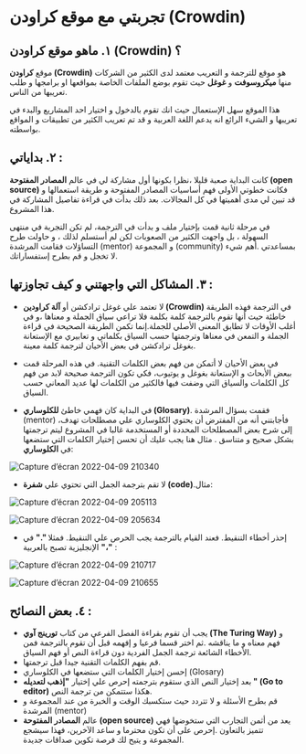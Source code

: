 # تجربتي مع موقع كراودن (Crowdin)


## ١. ماهو موقع كراودن (Crowdin) ؟

موقع **كراودن (Crowdin)** هو موقع للترجمة و التعريب معتمد لدى الكثير من الشركات منها **ميكروسوفت** و **غوغل** حيث تقوم  بوضع الملفات الخاصة بمواقعها او برامجها و طلب تعريبها من الناس.  

هذا الموقع سهل الإستعمال حيث انك تقوم بالدخول و اختيار احد المشاريع والبدء في تعريبها و الشيء الرائع انه يدعم اللغة العربية و قد تم تعريب الكثير من تطبيقات و المواقع بواسطته.   


## ٢. بداياتي :          


كانت البداية صعبة قليلا ،نظرا بكونها أول مشاركة لي في عالم **المصادر المفتوحة (open source)** فكانت خطوتي الأولى فهم أساسيات المصادر المفتوحة و  طريقة استعمالها و قد تبين لي مدى أهميتها في كل المجالات. بعد ذلك بدأت في قراءة تفاصيل المشاركة في هذا المشروع.   

في مرحلة ثانية قمت بإختيار ملف و بدأت  في الترجمة، لم تكن التجربة في منتهى السهولة ، بل واجهت الكثير من الصعوبات لكن لم أستسلم لذلك ، و حاولت طرح التساؤلات فقامت المرشدة (mentor) و المجموعة (community) بمساعدتي .أهم شيء لا تخجل و قم بطرح إستفساراتك.   


## ٣. المشاكل التي واجهتني و كيف تجاوزتها :                       


 * لا تعتمد علي غوغل ترادكشن أو **آلة كراودين (Crowdin)** في الترجمة فهذه الطريقة خاطئة حيث أنها تقوم بالترجمة كلمة بكلمة  فلا تراعي سياق  الجملة و معناها ،و في أغلب الأوقات لا تطابق المعنى الأصلي للجملة.إنما تكمن الطريقة الصحيحة في قراءة الجملة و التمعن في معناها وترجمتها حسب السياق بكلماتي و تعابيري مع الإستعانة بغوغل ترادكشن في بعض الأحيان لترجمة كلمة معينة.   
    
 - في بعض الأحيان لا أتمكن من فهم بعض الكلمات التقنية. في هذه المرحلة قمت ببعض الأبحاث و الإستعانة بغوغل و يوتيوب،  فكي تكون الترجمة صحيحة لابد من فهم كل الكلمات والسياق التي وضفت فيها فالكثير من الكلمات لها عديد المعاني حسب السياق.                        
 
 * في البداية كان فهمي خاطئ **للكلوساري (Glosary)**. فقمت بسؤال المرشدة (mentor) ،فأجابتني أنه من المفترض أن يحتوي الكلوساري علي مصطلحات تهدف إلى شرح بعض المصطلحات المحددة أو المستخدمة غالبا في المشروع ليتم ترجمتها بشكل صحيح و متناسق . مثال هنا يجب عليك أن تحسن إختيار الكلمات التي ستضعها في **الكلوساري**:  
    
 
![Capture d’écran 2022-04-09 210340](https://user-images.githubusercontent.com/73066984/162591188-17b63150-4547-4b14-85a0-f28f720659cf.png)   

* لا تقم بترجمة الجمل التي تحتوي علي **شفرة (code)**.مثال:   

![Capture d’écran 2022-04-09 205113](https://user-images.githubusercontent.com/73066984/162591145-71b0d72b-84dd-4cba-9151-0fe7d9f3f2fb.png)


![Capture d’écran 2022-04-09 205634](https://user-images.githubusercontent.com/73066984/162591150-dbac7f7a-b210-463e-abc4-8340224e3847.png)


* إحذر أخطاء التنقيط. فعند القيام بالترجمة يجب الحرص علي التنقيط. فمثلا **"."** في الإنجليزية تصبح بالعربية **"،"** :


![Capture d’écran 2022-04-09 210717](https://user-images.githubusercontent.com/73066984/162591168-5e70c6e0-d84f-43fc-9583-b840f8da4e21.png)


![Capture d’écran 2022-04-09 210655](https://user-images.githubusercontent.com/73066984/162591172-ae02307d-1fa5-4f2b-9367-ba5db9718716.png)


## ٤. بعض النصائح :

- يجب أن تقوم بقراءة  الفصل الفرعي من كتاب **تورينج آوي (The Turing Way)** و فهم معناه و ما يناقشه .ثم اختر قسما فرعيا و إفهمه قبل أن تقوم بالترجمة  فمن الأخطاء الشائعة ترجمة الجمل الفردية دون قراءة النص أو فهم السياق.
- قم بفهم الكلمات التقنية جيدا قبل ترجمتها. 
- إحسن إختيار الكلمات التي ستضعها في الكلوساري (Glosary)
- بعد إختيار النص الذي ستقوم بترجمته إحرص علي إختيار **"إذهب لتعديله " (Go to editor)** هكذا ستتمكن من ترجمة النص.
- قم بطرح الأسئلة و لا تتردد حيث ستكسبك الوقت و الخبرة من عند المجموعة و المرشدة (mentor)
- عالم **المصادر المفتوحة (open source)** يعد من أثمن التجارب التي ستخوضها فهي تتميز بالتعاون  .إحرص على أن تكون محترما و ساعد الآخرين، فهذا سيشجع المجموعة و يتيح لك فرصة تكوين صداقات جديدة. 
